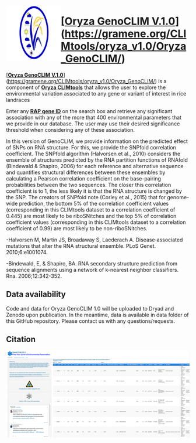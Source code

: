 [<img align="left" width="150" height="150" src="https://github.com/CLIMtools/Oryza_GenoCLIM/blob/main/www/Oryza_GenoCLIM_logo.png">](https://gramene.org/CLIMtools/oryza_v1.0/Oryza_GenoCLIM/ "GenoCLIM")

# [[Oryza GenoCLIM V.1.0](https://gramene.org/CLIMtools/oryza_v1.0/Oryza_GenoCLIM/ "Oryza GenoCLIM V.1.0")](https://gramene.org/CLIMtools/oryza_v1.0/Oryza_GenoCLIM/)
[**[Oryza GenoCLIM V.1.0](https://gramene.org/CLIMtools/oryza_v1.0/Oryza_GenoCLIM/ "Oryza GenoCLIM V.1.0")**](https://gramene.org/CLIMtools/oryza_v1.0/Oryza_GenoCLIM/) is a component of [**Oryza CLIMtools**](https://gramene.org/CLIMtools/oryza_v1.0/ "**Oryza CLIMtools**") that allows the user to explore the environmental variation associated to any gene or variant of interest in rice landraces

Enter any **[RAP gene ID](https://rapdb.dna.affrc.go.jp/index.html "RAP gene ID")** on the search box and retrieve any significant association with any of the more that 400 environmental parameters that we provide in our database. The user may use their desired significance threshold when considering any of these association.

In this version of GenoCLIM, we provide information on the predicted effect of SNPs on RNA structure. For this, we provide the SNPfold correlation coefficient. The SNPfold algorithm (Halvorsen et al., 2010) considers the ensemble of structures predicted by the RNA partition functions of RNAfold (Bindewald & Shapiro, 2006) for each reference and alternative sequence and quantifies structural differences between these ensembles by calculating a Pearson correlation coefficient on the base-pairing probabilities between the two sequences. The closer this correlation coefficient is to 1, the less likely it is that the RNA structure is changed by the SNP. The creators of SNPfold note (Corley et al., 2015) that for genome-wide prediction, the bottom 5% of the correlation coefficient values (corresponding in this CLIMtools dataset to a correlation coefficient of 0.445) are most likely to be riboSNitches and the top 5% of correlation coefficient values (corresponding in this CLIMtools dataset to a correlation coefficient of 0.99) are most likely to be non-riboSNitches.

-Halvorsen M, Martin JS, Broadaway S, Laederach A. Disease‐associated mutations that alter the RNA structural ensemble. PLoS Genet. 2010;6:e1001074.

-Bindewald, E, & Shapiro, BA. RNA secondary structure prediction from sequence alignments using a network of k-nearest neighbor classifiers. Rna. 2006;12:342-352.

## Data availability
Code and data for Oryza GenoCLIM 1.0 will be uploaded to Dryad and Zenodo upon publication. In the meantime, data is available in data folder of this GitHub repository. Please contact us with any questions/requests.


## Citation


[<img align="left" src="https://github.com/CLIMtools/GenoCLIM-V2/blob/main/Screen%20Shot2.png">](https://gramene.org/CLIMtools/arabidopsis_v2.0 "GenoCLIM")
